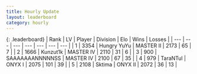```yaml
---
title: Hourly Update
layout: leaderboard
category: hourly
---
```


{: .leaderboard}
| Rank | LV | Player | Division | Elo | Wins | Losses |
| --- | --- | --- | --- | --- | --- | --- |
| <span data-change="0">1</span> | 3354 | <span title="ID: 164871">Hungry YuYu</span> | MASTER II | <span data-change="35">2173</span> | <span data-change="6">65</span> | <span data-change="0">7</span> |
| <span data-change="1">2</span> | 1666 | <span title="ID: 392407">Kunzut1k</span> | MASTER IV | <span data-change="30">2110</span> | <span data-change="4">31</span> | <span data-change="0">6</span> |
| <span data-change="-1">3</span> | 900 | <span title="ID: 174294">SAAAAAAANNNNNSS</span> | MASTER IV | <span data-change="0">2100</span> | <span data-change="0">67</span> | <span data-change="0">35</span> |
| <span data-change="0">4</span> | 979 | <span title="ID: 285323">TaraNTul</span> | ONYX I | <span data-change="0">2075</span> | <span data-change="0">101</span> | <span data-change="0">39</span> |
| <span data-change="0">5</span> | 2108 | <span title="ID: 353063">Sktima</span> | ONYX II | <span data-change="0">2072</span> | <span data-change="0">36</span> | <span data-change="0">13</span> |